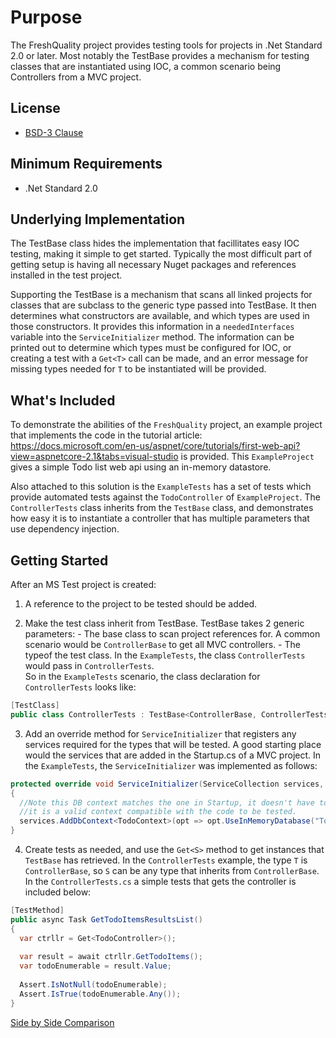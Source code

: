 # Purpose 

The FreshQuality project provides testing tools for projects in .Net Standard 2.0 or later.  Most notably the TestBase provides a mechanism for testing classes that are instantiated using IOC, a common scenario being Controllers from a MVC project.

## License

 * [BSD-3 Clause](FreshQuality/license.txt)

## Minimum Requirements

* .Net Standard 2.0 

## Underlying Implementation

The TestBase class hides the implementation that facillitates easy IOC testing, making it simple to get started.  Typically the most difficult part of getting setup is having all necessary Nuget packages and references installed in the test project.

Supporting the TestBase is a mechanism that scans all linked projects for classes that are subclass to the generic type passed into TestBase.  It then determines what constructors are available, and which types are used in those constructors.   It provides this information in a `neededInterfaces` variable into the `ServiceInitializer` method.  The information can be printed out to determine which types must be configured for IOC, or creating a test with a `Get<T>` call can be made, and an error message for missing types needed for `T` to be instantiated will be provided.

## What's Included 

To demonstrate the abilities of the `FreshQuality` project, an example project that implements the code in the tutorial article: https://docs.microsoft.com/en-us/aspnet/core/tutorials/first-web-api?view=aspnetcore-2.1&tabs=visual-studio is provided.  This `ExampleProject` gives a simple Todo list web api using an in-memory datastore. 

Also attached to this solution is the `ExampleTests` has a set of tests which provide automated tests against the `TodoController` of `ExampleProject`. The `ControllerTests` class inherits from the `TestBase` class, and demonstrates how easy it is to instantiate a controller that has multiple parameters that use dependency injection.
 
## Getting Started

After an MS Test project is created: 

  1) A reference to the project to be tested should be added.
  
  2) Make the test class inherit from TestBase.  TestBase takes 2 generic parameters: 
    -  The base class to scan project references for.  A common scenario would be `ControllerBase` to get all MVC controllers.
    -  The typeof the test class.  In the `ExampleTests`, the class `ControllerTests` would pass in `ControllerTests`.  
    So in the `ExampleTests` scenario, the class declaration for `ControllerTests` looks like:  


```csharp
[TestClass]
public class ControllerTests : TestBase<ControllerBase, ControllerTests>
```


  3) Add an override method for `ServiceInitializer` that registers any services required for the types that will be tested.   A good starting place would the services that are added in the Startup.cs of a MVC project.  In the `ExampleTests`, the `ServiceInitializer` was implemented as follows:

```csharp
protected override void ServiceInitializer(ServiceCollection services, HashSet<Type> neededInterfaces)
{
  //Note this DB context matches the one in Startup, it doesn't have to so long as 
  //it is a valid context compatible with the code to be tested.
  services.AddDbContext<TodoContext>(opt => opt.UseInMemoryDatabase("TodoList"));
}
```


  4) Create tests as needed, and use the `Get<S>` method to get instances that `TestBase` has retrieved.  In the `ControllerTests` example, the type `T` is `ControllerBase`, so `S` can be any type that inherits from `ControllerBase`.  In the `ControllerTests.cs` a simple tests that gets the controller is included below:
    
```csharp
[TestMethod]
public async Task GetTodoItemsResultsList()
{
  var ctrllr = Get<TodoController>();
  
  var result = await ctrllr.GetTodoItems();
  var todoEnumerable = result.Value;
  
  Assert.IsNotNull(todoEnumerable);
  Assert.IsTrue(todoEnumerable.Any());
}
```
 
[Side by Side Comparison](FreshQuality/side_by_side.md)
    